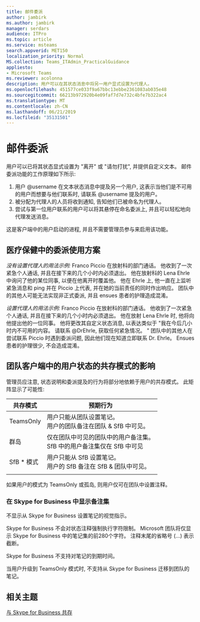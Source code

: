 ```yaml
---
title: 邮件委派
author: jambirk
ms.author: jambirk
manager: serdars
audience: ITPro
ms.topic: article
ms.service: msteams
search.appverid: MET150
localization_priority: Normal
MS.collection: Teams_ITAdmin_PracticalGuidance
appliesto:
- Microsoft Teams
ms.reviewer: acolonna
description: 用户可以在其状态消息中将另一用户显式设置为代理人。
ms.openlocfilehash: 451577ce033f9a67bbc13ebbe2361083ab035e48
ms.sourcegitcommit: 66213b972920b4e09faf7d7e732c4bfe7b322ac4
ms.translationtype: MT
ms.contentlocale: zh-CN
ms.lasthandoff: 06/21/2019
ms.locfileid: "35131501"
---
```

# <a name="message-delegation"></a>邮件委派

用户可以已将其状态显式设置为 "离开" 或 "请勿打扰", 并提供自定义文本。 邮件委派功能的工作原理如下所示:

1. 用户 @username 在文本状态消息中提及另一个用户, 这表示当他们是不可用的用户而想要与他们联系时, 请联系 @username 提及的用户。
2. 被分配为代理人的人员将收到通知, 告知他们已被命名为代理人。
3. 尝试与第一位用户联系的用户可以将其悬停在命名委派上, 并且可以轻松地向代理发送消息。  

这是客户端中的用户启动的进程, 并且不需要管理员参与来启用该功能。 

## <a name="delegation-use-scenario-in-healthcare"></a>医疗保健中的委派使用方案

*没有设置代理人的用法示例:* Franco Piccio 在放射科的部门通话。 他收到了一次紧急个人通话, 并且在接下来的几个小时内必须退出。 他在放射科的 Lena Ehrle 中询问了他的某位同事, 以便在他离开时覆盖他。 他在 Ehrle 上, 他一直在上监听紧急消息和 ping 并在 Piccio 上代表, 并在她的当前责任的同时作出响应。 团队中的其他人可能无法实现非正式委派, 并且 ensues 患者的护理造成混淆。

*设置代理人的用法示例:* Franco Piccio 在放射科的部门通话。 他收到了一次紧急个人通话, 并且在接下来的几个小时内必须退出。 他在放射 Lena Ehrle 时, 他将向他提出他的一位同事。 他将更改其自定义状态消息, 以表达类似于 "我在今后几小时内不可用的内容。 请联系 @DrEhrle, 获取任何紧急情况。 "  团队中的其他人在尝试联系 Piccio 时遇到委派问题, 因此他们现在知道立即联系 Dr. Ehrle。 Ensues 患者的护理很少, 不会造成混淆。

## <a name="impact-of-co-existence-modes-on-user-status-in-the-teams-client"></a>团队客户端中的用户状态的共存模式的影响

管理员应注意, 状态说明和委派提及的行为将部分地依赖于用户的共存模式。 此矩阵显示了可能性:

|共存模式 | 预期行为|
|---|---|
|TeamsOnly |用户只能从团队设置笔记。 <br> 用户的团队备注在团队 & SfB 中可见。 |
|群岛 | 仅在团队中可见的团队中的用户备注集。 <br> SfB 中的用户备注集仅在 SfB 中可见 |
|SfB * 模式 | 用户只能从 SfB 设置笔记。 <br> 用户的 SfB 备注在 SfB & 团队中可见。  |
|||

如果用户的模式为 TeamsOnly 或孤岛, 则用户仅可在团队中设置注释。  

### <a name="displaying-notes-set-in-skype-for-business"></a>在 Skype for Business 中显示备注集
  
不显示从 Skype for Business 设置笔记的视觉指示。

Skype for Business 不会对状态注释强制执行字符限制。 Microsoft 团队将仅显示 Skype for Business 中的笔记集的前280个字符。 注释末尾的省略号 (...) 表示截断。
  
Skype for Business 不支持对笔记的到期时间。

当用户升级到 TeamsOnly 模式时, 不支持从 Skype for Business 迁移到团队的笔记。

## <a name="related-topics"></a>相关主题

[与 Skype for Business 共存](../../coexistence-chat-calls-presence.md)
